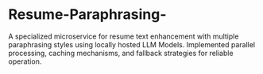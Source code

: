 # Resume-Paraphrasing-
A specialized microservice for resume text enhancement with multiple paraphrasing styles using locally hosted LLM Models. Implemented parallel processing, caching mechanisms, and fallback strategies for reliable operation.
